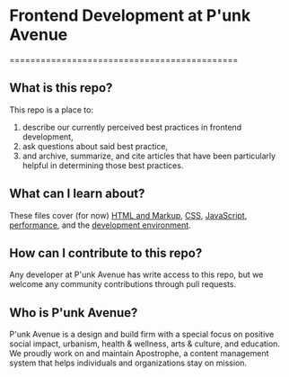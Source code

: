 # Frontend Development at P'unk Avenue
============================================

## What is this repo?
This repo is a place to:
1. describe our currently perceived best practices in frontend development,
2. ask questions about said best practice,
3. and archive, summarize, and cite articles that have been particularly helpful in determining those best practices.

## What can I learn about?
These files cover (for now) [HTML and Markup](HTML/overview.md), [CSS](CSS/overview.md), [JavaScript](JavaScript/overview.md), [performance](Performance/overview.md), and the [development environment](DevOps/overview.md). 

## How can I contribute to this repo?
Any developer at P'unk Avenue has write access to this repo, but we welcome any community contributions through pull requests.

## Who is P'unk Avenue?
P'unk Avenue is a design and build firm with a special focus on positive social impact, urbanism, health & wellness, arts & culture, and education.
We proudly work on and maintain Apostrophe, a content management system that helps individuals and organizations stay on mission.
